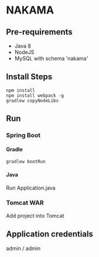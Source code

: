 # NAKAMA

## Pre-requirements
+ Java 8
+ NodeJS
+ MySQL with schema 'nakama'

## Install Steps
    npm install
    npm install webpack -g
    gradlew copyNodeLibs

## Run
### Spring Boot
#### Gradle
    gradlew bootRun
#### Java
Run Application.java
### Tomcat WAR
Add project into Tomcat

## Application credentials
admin / admin